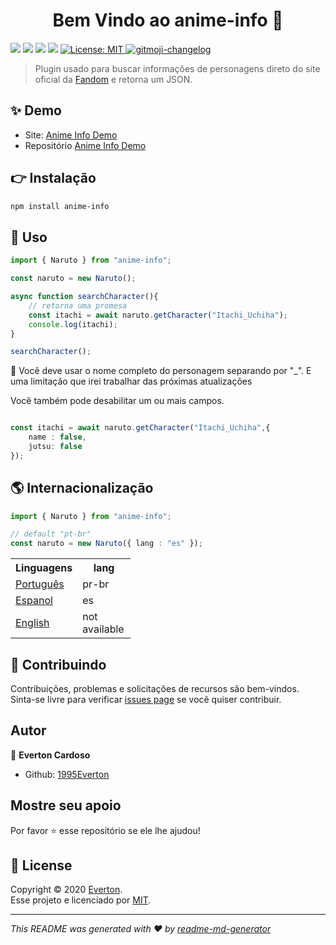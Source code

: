 
<h1 align="center">Bem Vindo ao anime-info 👋</h1>
<p align="left">
  <img src="https://img.shields.io/badge/version-1.0.0-blue.svg?cacheSeconds=2592000" />
    <img src="https://img.shields.io/badge/node->=10.0.0-blue.svg?cacheSeconds=2592000" />
     <img src="https://img.shields.io/badge/npm->=5.5.0-blue.svg?cacheSeconds=2592000" />
     <img src="https://img.shields.io/badge/documentation-yes-brightgreen.svg?cacheSeconds=2592000" />
  <a href="https://github.com/kefranabg/readme-md-generator/blob/master/LICENSE">
    <img alt="License: MIT" src="https://img.shields.io/badge/license-MIT-yellow.svg" target="_blank" />
  </a>
  <a href="https://github.com/frinyvonnick/gitmoji-changelog">
    <img src="https://img.shields.io/badge/changelog-gitmoji-brightgreen.svg" alt="gitmoji-changelog">
  </a>
</p>

> Plugin usado para buscar informações de personagens direto do site oficial da  [Fandom](https://www.fandom.com/) e retorna um JSON. 

## ✨ Demo

- Site: [Anime Info Demo](https://anime-info-demo.herokuapp.com/)
- Repositório [Anime Info Demo](https://github.com/1995Everton/anime-info-demo)

## 👉 Instalação

```sh
npm install anime-info
```

## 🚀 Uso

```ts
import { Naruto } from "anime-info";

const naruto = new Naruto();

async function searchCharacter(){
    // retorna uma promesa
	const itachi = await naruto.getCharacter("Itachi_Uchiha");
	console.log(itachi);
}

searchCharacter();

```
🐛 Você deve usar o nome completo do personagem separando por "_". E uma limitação que irei trabalhar das próximas atualizações

Você também pode desabilitar um ou mais campos.
```ts

const itachi = await naruto.getCharacter("Itachi_Uchiha",{ 
	name : false,
	jutsu: false
});

```

## 🌎 Internacionalização

```ts
import { Naruto } from "anime-info";

// default "pt-br"
const naruto = new Naruto({ lang : "es" });

```

<table class="tg" style="undefined;table-layout: fixed; width: 192px">
<colgroup>
<col style="width: 94px">
<col style="width: 98px">
</colgroup>
  <tr>
    <th class="tg-c3ow">Linguagens</th>
    <th class="tg-baqh">lang</th>
  </tr>
  <tr>
    <td class="tg-c3ow">
			<a href="https://www.fandom.com/explore-pt-br?uselang=pt-br">Português</a>
</td>
    <td class="tg-baqh">pr-br</td>
  </tr>
  <tr>
        <td class="tg-c3ow">
		<a href="https://www.fandom.com/explore-es?uselang=es">Espanol</a>
        </td>
    <td class="tg-baqh">es</td>
  </tr>
  <tr>
    <td class="tg-c3ow">
		<a href="https://www.fandom.com/">English</a>
	</td>
    <td class="tg-baqh">not available</td>
  </tr>
</table>

## 🤝   Contribuindo

Contribuições, problemas e solicitações de recursos são bem-vindos.<br />
Sinta-se livre para verificar [issues page](https://github.com/1995Everton/anime-info/issues)  se você quiser contribuir.<br />

## Autor

👤 **Everton Cardoso**

- Github: [1995Everton](https://github.com/1995Everton)

## Mostre seu apoio

Por favor ⭐️ esse repositório se ele lhe ajudou!


## 📝 License

Copyright © 2020 [Everton](https://github.com/1995Everton).<br />
Esse projeto e licenciado por [MIT](https://github.com/1995Everton/anime-info/blob/master/LICENSE).

---

_This README was generated with ❤️ by [readme-md-generator](https://github.com/kefranabg/readme-md-generator)_
